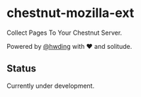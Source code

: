# chestnut-mozilla-ext

Collect Pages To Your Chestnut Server.

Powered by [@hwding](https://github.com/hwding) with ❤ and solitude.

## Status

Currently under development.
